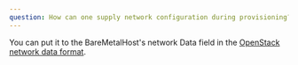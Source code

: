 ```yaml
---
question: How can one supply network configuration during provisioning?
---
```


You can put it to the BareMetalHost's network Data field in the
[OpenStack network data format](https://docs.openstack.org/nova/latest/_downloads/9119ca7ac90aa2990e762c08baea3a36/network_data.json).
